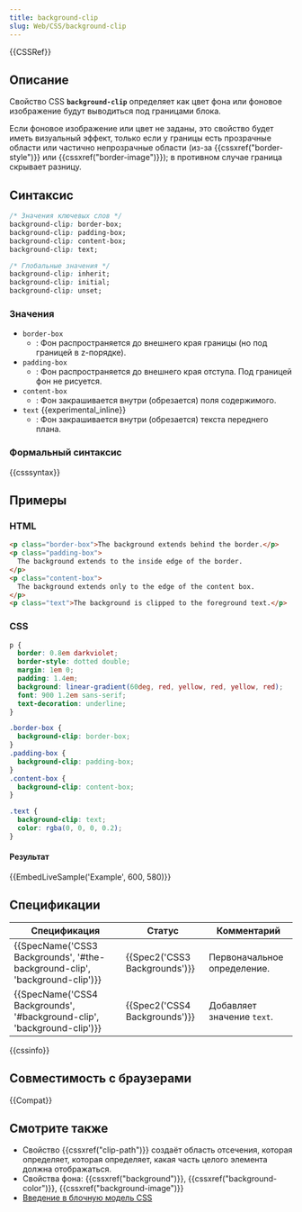 ```yaml
---
title: background-clip
slug: Web/CSS/background-clip
---
```


{{CSSRef}}

## Описание

Свойство CSS **`background-clip`** определяет как цвет фона или фоновое изображение будут выводиться под границами блока.

Если фоновое изображение или цвет не заданы, это свойство будет иметь визуальный эффект, только если у границы есть прозрачные области или частично непрозрачные области (из-за {{cssxref("border-style")}} или {{cssxref("border-image")}}); в противном случае граница скрывает разницу.

## Синтаксис

```css
/* Значения ключевых слов */
background-clip: border-box;
background-clip: padding-box;
background-clip: content-box;
background-clip: text;

/* Глобальные значения */
background-clip: inherit;
background-clip: initial;
background-clip: unset;
```

### Значения

- `border-box`
  - : Фон распространяется до внешнего края границы (но под границей в z-порядке).
- `padding-box`
  - : Фон распространяется до внешнего края отступа. Под границей фон не рисуется.
- `content-box`
  - : Фон закрашивается внутри (обрезается) поля содержимого.
- `text` {{experimental_inline}}
  - : Фон закрашивается внутри (обрезается) текста переднего плана.

### Формальный синтаксис

{{csssyntax}}

## Примеры

### HTML

```html
<p class="border-box">The background extends behind the border.</p>
<p class="padding-box">
  The background extends to the inside edge of the border.
</p>
<p class="content-box">
  The background extends only to the edge of the content box.
</p>
<p class="text">The background is clipped to the foreground text.</p>
```

### CSS

```css
p {
  border: 0.8em darkviolet;
  border-style: dotted double;
  margin: 1em 0;
  padding: 1.4em;
  background: linear-gradient(60deg, red, yellow, red, yellow, red);
  font: 900 1.2em sans-serif;
  text-decoration: underline;
}

.border-box {
  background-clip: border-box;
}
.padding-box {
  background-clip: padding-box;
}
.content-box {
  background-clip: content-box;
}

.text {
  background-clip: text;
  color: rgba(0, 0, 0, 0.2);
}
```

#### Результат

{{EmbedLiveSample('Example', 600, 580)}}

## Спецификации

| Спецификация                                                                | Статус                        | Комментарий                 |
| --------------------------------------------------------------------------- | ----------------------------- | --------------------------- |
| {{SpecName('CSS3 Backgrounds', '#the-background-clip', 'background-clip')}} | {{Spec2('CSS3 Backgrounds')}} | Первоначальное определение. |
| {{SpecName('CSS4 Backgrounds', '#background-clip', 'background-clip')}}     | {{Spec2('CSS4 Backgrounds')}} | Добавляет значение `text`.  |

{{cssinfo}}

## Совместимость с браузерами

{{Compat}}

## Смотрите также

- Свойство {{cssxref("clip-path")}} создаёт область отсечения, которая определяет, которая определяет, какая часть целого элемента должна отображаться.
- Свойства фона: {{cssxref("background")}}, {{cssxref("background-color")}}, {{cssxref("background-image")}}
- [Введение в блочную модель CSS](/ru/docs/Web/CSS/box_model)
